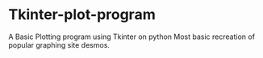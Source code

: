 # Tkinter-plot-program
A Basic Plotting program using Tkinter on python
Most basic recreation of popular graphing site desmos.

